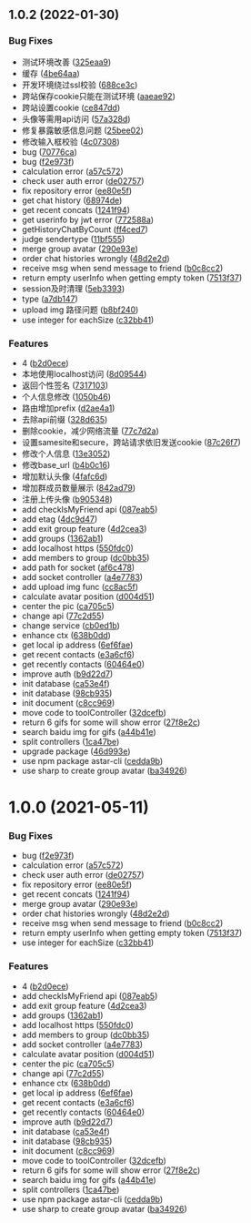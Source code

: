 ## 1.0.2 (2022-01-30)


### Bug Fixes

* 测试环境改善 ([325eaa9](https://github.com/hello-astar/koa-chat/commit/325eaa9f7ec05a454370261177ea0bb605ebab3a))
* 缓存 ([4be64aa](https://github.com/hello-astar/koa-chat/commit/4be64aa646f8c935a80bc6d8cf8dd893c144231d))
* 开发环境绕过ssl校验 ([688ce3c](https://github.com/hello-astar/koa-chat/commit/688ce3ca4a01d70d2b9087363f615cfe3580e555))
* 跨站保存cookie只能在测试环境 ([aaeae92](https://github.com/hello-astar/koa-chat/commit/aaeae9229a6489d423a3473c1c0d97d78f4541cb))
* 跨站设置cookie ([ce847dd](https://github.com/hello-astar/koa-chat/commit/ce847dd021bd9a9346237a9641ca38187d80b0d6))
* 头像等需用api访问 ([57a328d](https://github.com/hello-astar/koa-chat/commit/57a328d39f158a7b5195bb08eaba750659edbee4))
* 修复暴露敏感信息问题 ([25bee02](https://github.com/hello-astar/koa-chat/commit/25bee02e4086fcf62be57dc2f32767a672640736))
* 修改输入框校验 ([4c07308](https://github.com/hello-astar/koa-chat/commit/4c0730803c7e73e04869f6d9a6adab3204d0b482))
* bug ([70776ca](https://github.com/hello-astar/koa-chat/commit/70776ca39096ae75747ca4650011145788b5c233))
* bug ([f2e973f](https://github.com/hello-astar/koa-chat/commit/f2e973f434d0d2f65627e9f1c8131ca3a832faba))
* calculation error ([a57c572](https://github.com/hello-astar/koa-chat/commit/a57c572e8389b381dce97aa1080fec336c5db292))
* check user auth error ([de02757](https://github.com/hello-astar/koa-chat/commit/de02757469b3443933d8d1dd73ee67c84da0c645))
* fix repository error ([ee80e5f](https://github.com/hello-astar/koa-chat/commit/ee80e5f8e10d8a426ed07fd9349b6207fbc5a2b0))
* get chat history ([68974de](https://github.com/hello-astar/koa-chat/commit/68974dedf1e72fcc426c1884dfbc7114d844c634))
* get recent concats ([1241f94](https://github.com/hello-astar/koa-chat/commit/1241f9446dc820bc2ebba16d6e8ca4955be4db3f))
* get userinfo by jwt error ([772588a](https://github.com/hello-astar/koa-chat/commit/772588af2ec0d043ca04c0de75cffb9bbcce4682))
* getHistoryChatByCount ([ff4ced7](https://github.com/hello-astar/koa-chat/commit/ff4ced717985d81ad431c363e1f73d523b0babc3))
* judge sendertype ([11bf555](https://github.com/hello-astar/koa-chat/commit/11bf555f349931ac69a08d5a17fecd1a3a9187be))
* merge group avatar ([290e93e](https://github.com/hello-astar/koa-chat/commit/290e93e83c99e99b5210be3bf985e6eaea2ea8a2))
* order chat histories wrongly ([48d2e2d](https://github.com/hello-astar/koa-chat/commit/48d2e2da84d345725f61b103f63a37e18107a224))
* receive msg when send message to friend ([b0c8cc2](https://github.com/hello-astar/koa-chat/commit/b0c8cc228711934bf35854a4ff034bc8b880814d))
* return empty userInfo when getting empty token ([7513f37](https://github.com/hello-astar/koa-chat/commit/7513f37c43d703f0d46b365e03423a8272984b09))
* session及时清理 ([5eb3393](https://github.com/hello-astar/koa-chat/commit/5eb33930c3dbd889e2bc01156dee20869e82dcac))
* type ([a7db147](https://github.com/hello-astar/koa-chat/commit/a7db1478825d8bdd0274aeb795244e06326b790b))
* upload img 路径问题 ([b8bf240](https://github.com/hello-astar/koa-chat/commit/b8bf240f77329ba1a9c24f5528837d671ab2d641))
* use integer for eachSize ([c32bb41](https://github.com/hello-astar/koa-chat/commit/c32bb4122dc577f462f78f0f6ae18dedbf6800c1))


### Features

* 4 ([b2d0ece](https://github.com/hello-astar/koa-chat/commit/b2d0ece85bb25ab355446060876382629c84120b))
* 本地使用localhost访问 ([8d09544](https://github.com/hello-astar/koa-chat/commit/8d09544f1b65efca234fb2c5af90c64fbd8f7a10))
* 返回个性签名 ([7317103](https://github.com/hello-astar/koa-chat/commit/7317103a503e97470f47ffa21aef773eb2fb7a16))
* 个人信息修改 ([1050b46](https://github.com/hello-astar/koa-chat/commit/1050b46a88efc3a0dc24523a3c897970db10b0d0))
* 路由增加prefix ([d2ae4a1](https://github.com/hello-astar/koa-chat/commit/d2ae4a1788e0e724cbe7abe57afc0ca5281377e6))
* 去除api前缀 ([328d635](https://github.com/hello-astar/koa-chat/commit/328d635e31b06c8a4f148789df62a9fc9a79b99f))
* 删除cookie，减少网络流量 ([77c7d2a](https://github.com/hello-astar/koa-chat/commit/77c7d2a41dc8fbbf4261004f7de634d2661ae392))
* 设置samesite和secure，跨站请求依旧发送cookie ([87c26f7](https://github.com/hello-astar/koa-chat/commit/87c26f7936f3f52a0145d8cbd8ab1a63657fef86))
* 修改个人信息 ([13e3052](https://github.com/hello-astar/koa-chat/commit/13e30524dad4498d7f56b8113f04d17101adcb0e))
* 修改base_url ([b4b0c16](https://github.com/hello-astar/koa-chat/commit/b4b0c161c49da8eca7b47c7e1f9de841f8388a87))
* 增加默认头像 ([4fafc6d](https://github.com/hello-astar/koa-chat/commit/4fafc6daa3edc47ee68c96837cdb3d5430cb3301))
* 增加群成员数量展示 ([842ad79](https://github.com/hello-astar/koa-chat/commit/842ad7908bb05c368e0546d20830153d340deb6d))
* 注册上传头像 ([b905348](https://github.com/hello-astar/koa-chat/commit/b905348470e655241edaafafb70c305093af720d))
* add checkIsMyFriend api ([087eab5](https://github.com/hello-astar/koa-chat/commit/087eab5397ead04b55ce9b3c10d83c570333dbf4))
* add etag ([4dc9d47](https://github.com/hello-astar/koa-chat/commit/4dc9d47d11b54cc292e442a4bbf057b25f55f803))
* add exit group feature ([4d2cea3](https://github.com/hello-astar/koa-chat/commit/4d2cea3ae41df9111ae8e050deaae5ee896d1ffa))
* add groups ([1362ab1](https://github.com/hello-astar/koa-chat/commit/1362ab10217990d73e122a84a723e078b9e809e5))
* add localhost https ([550fdc0](https://github.com/hello-astar/koa-chat/commit/550fdc0a61bcd218223c054dc54e6b1040ce105b))
* add members to group ([dc0bb35](https://github.com/hello-astar/koa-chat/commit/dc0bb35e674f572aa249169e72b0f772b0879f3a))
* add path for socket ([af6c478](https://github.com/hello-astar/koa-chat/commit/af6c4780caa52d78a6084dc059ec9ea540ce83b6))
* add socket controller ([a4e7783](https://github.com/hello-astar/koa-chat/commit/a4e7783e7c98fd3f029977a077b6b253411edbe6))
* add upload img func ([cc8ac5f](https://github.com/hello-astar/koa-chat/commit/cc8ac5f1895d6de99c14d047309996a2b7966232))
* calculate avatar position ([d004d51](https://github.com/hello-astar/koa-chat/commit/d004d510b37ad88c38b68575d0779348805731f9))
* center the pic ([ca705c5](https://github.com/hello-astar/koa-chat/commit/ca705c574f556cc0e1479b13e9000c5e31735507))
* change api ([77c2d55](https://github.com/hello-astar/koa-chat/commit/77c2d5506b86986f9a0f8a86c9b831b0f91b8189))
* change service ([cb0ed1b](https://github.com/hello-astar/koa-chat/commit/cb0ed1b96cd878ca4e34048ee36455a4e4515d4b))
* enhance ctx ([638b0dd](https://github.com/hello-astar/koa-chat/commit/638b0dd2e3d8e8f964c15dda30c8e02e265b1ecc))
* get local ip address ([6ef6fae](https://github.com/hello-astar/koa-chat/commit/6ef6fae786567d87d88034d9e54564bcc23d0938))
* get recent contacts ([e3a6cf6](https://github.com/hello-astar/koa-chat/commit/e3a6cf6601eac16657ce65cbd4c7a72ef6caa80f))
* get recently contacts ([60464e0](https://github.com/hello-astar/koa-chat/commit/60464e02b2852ccf0bda4ff44011bc27eba3495a))
* improve auth ([b9d22d7](https://github.com/hello-astar/koa-chat/commit/b9d22d76a67008ad985fef1d4c81ee8f89cc2bf9))
* init database ([ca53e4f](https://github.com/hello-astar/koa-chat/commit/ca53e4fc82f8527874b9aa13ae7ffa529857e60a))
* init database ([98cb935](https://github.com/hello-astar/koa-chat/commit/98cb93514b25a06be5b5de0c14b57ad4e11d5d87))
* init document ([c8cc969](https://github.com/hello-astar/koa-chat/commit/c8cc9697c8c228586ff11c3a108538e4a8132d89))
* move code to toolController ([32dcefb](https://github.com/hello-astar/koa-chat/commit/32dcefb0aca4481a74c64e79d9f990d75ddb56ad))
* return 6 gifs for some will show error ([27f8e2c](https://github.com/hello-astar/koa-chat/commit/27f8e2c33e18b1320380a1ba2ba4961619f8999b))
* search baidu img for gifs ([a44b41e](https://github.com/hello-astar/koa-chat/commit/a44b41ecc63809bbe8d3577611867339d9a107bd))
* split controllers ([1ca47be](https://github.com/hello-astar/koa-chat/commit/1ca47beeab079e36dca4593da9153ec646ba7b88))
* upgrade package ([46d993e](https://github.com/hello-astar/koa-chat/commit/46d993e4ce88607f9a60fb3d9cef9eee91d66936))
* use npm package astar-cli ([cedda9b](https://github.com/hello-astar/koa-chat/commit/cedda9b7f3f315c6dcfaf70171641a7a67d24c27))
* use sharp to create group avatar ([ba34926](https://github.com/hello-astar/koa-chat/commit/ba3492633db658be9fa1a269a3a4c97c43f8a033))



# 1.0.0 (2021-05-11)


### Bug Fixes

* bug ([f2e973f](https://github.com/hello-astar/koa-chat/commit/f2e973f434d0d2f65627e9f1c8131ca3a832faba))
* calculation error ([a57c572](https://github.com/hello-astar/koa-chat/commit/a57c572e8389b381dce97aa1080fec336c5db292))
* check user auth error ([de02757](https://github.com/hello-astar/koa-chat/commit/de02757469b3443933d8d1dd73ee67c84da0c645))
* fix repository error ([ee80e5f](https://github.com/hello-astar/koa-chat/commit/ee80e5f8e10d8a426ed07fd9349b6207fbc5a2b0))
* get recent concats ([1241f94](https://github.com/hello-astar/koa-chat/commit/1241f9446dc820bc2ebba16d6e8ca4955be4db3f))
* merge group avatar ([290e93e](https://github.com/hello-astar/koa-chat/commit/290e93e83c99e99b5210be3bf985e6eaea2ea8a2))
* order chat histories wrongly ([48d2e2d](https://github.com/hello-astar/koa-chat/commit/48d2e2da84d345725f61b103f63a37e18107a224))
* receive msg when send message to friend ([b0c8cc2](https://github.com/hello-astar/koa-chat/commit/b0c8cc228711934bf35854a4ff034bc8b880814d))
* return empty userInfo when getting empty token ([7513f37](https://github.com/hello-astar/koa-chat/commit/7513f37c43d703f0d46b365e03423a8272984b09))
* use integer for eachSize ([c32bb41](https://github.com/hello-astar/koa-chat/commit/c32bb4122dc577f462f78f0f6ae18dedbf6800c1))


### Features

* 4 ([b2d0ece](https://github.com/hello-astar/koa-chat/commit/b2d0ece85bb25ab355446060876382629c84120b))
* add checkIsMyFriend api ([087eab5](https://github.com/hello-astar/koa-chat/commit/087eab5397ead04b55ce9b3c10d83c570333dbf4))
* add exit group feature ([4d2cea3](https://github.com/hello-astar/koa-chat/commit/4d2cea3ae41df9111ae8e050deaae5ee896d1ffa))
* add groups ([1362ab1](https://github.com/hello-astar/koa-chat/commit/1362ab10217990d73e122a84a723e078b9e809e5))
* add localhost https ([550fdc0](https://github.com/hello-astar/koa-chat/commit/550fdc0a61bcd218223c054dc54e6b1040ce105b))
* add members to group ([dc0bb35](https://github.com/hello-astar/koa-chat/commit/dc0bb35e674f572aa249169e72b0f772b0879f3a))
* add socket controller ([a4e7783](https://github.com/hello-astar/koa-chat/commit/a4e7783e7c98fd3f029977a077b6b253411edbe6))
* calculate avatar position ([d004d51](https://github.com/hello-astar/koa-chat/commit/d004d510b37ad88c38b68575d0779348805731f9))
* center the pic ([ca705c5](https://github.com/hello-astar/koa-chat/commit/ca705c574f556cc0e1479b13e9000c5e31735507))
* change api ([77c2d55](https://github.com/hello-astar/koa-chat/commit/77c2d5506b86986f9a0f8a86c9b831b0f91b8189))
* enhance ctx ([638b0dd](https://github.com/hello-astar/koa-chat/commit/638b0dd2e3d8e8f964c15dda30c8e02e265b1ecc))
* get local ip address ([6ef6fae](https://github.com/hello-astar/koa-chat/commit/6ef6fae786567d87d88034d9e54564bcc23d0938))
* get recent contacts ([e3a6cf6](https://github.com/hello-astar/koa-chat/commit/e3a6cf6601eac16657ce65cbd4c7a72ef6caa80f))
* get recently contacts ([60464e0](https://github.com/hello-astar/koa-chat/commit/60464e02b2852ccf0bda4ff44011bc27eba3495a))
* improve auth ([b9d22d7](https://github.com/hello-astar/koa-chat/commit/b9d22d76a67008ad985fef1d4c81ee8f89cc2bf9))
* init database ([ca53e4f](https://github.com/hello-astar/koa-chat/commit/ca53e4fc82f8527874b9aa13ae7ffa529857e60a))
* init database ([98cb935](https://github.com/hello-astar/koa-chat/commit/98cb93514b25a06be5b5de0c14b57ad4e11d5d87))
* init document ([c8cc969](https://github.com/hello-astar/koa-chat/commit/c8cc9697c8c228586ff11c3a108538e4a8132d89))
* move code to toolController ([32dcefb](https://github.com/hello-astar/koa-chat/commit/32dcefb0aca4481a74c64e79d9f990d75ddb56ad))
* return 6 gifs for some will show error ([27f8e2c](https://github.com/hello-astar/koa-chat/commit/27f8e2c33e18b1320380a1ba2ba4961619f8999b))
* search baidu img for gifs ([a44b41e](https://github.com/hello-astar/koa-chat/commit/a44b41ecc63809bbe8d3577611867339d9a107bd))
* split controllers ([1ca47be](https://github.com/hello-astar/koa-chat/commit/1ca47beeab079e36dca4593da9153ec646ba7b88))
* use npm package astar-cli ([cedda9b](https://github.com/hello-astar/koa-chat/commit/cedda9b7f3f315c6dcfaf70171641a7a67d24c27))
* use sharp to create group avatar ([ba34926](https://github.com/hello-astar/koa-chat/commit/ba3492633db658be9fa1a269a3a4c97c43f8a033))



